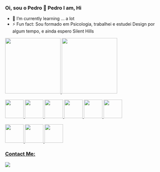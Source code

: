### Oi, sou o Pedro 👋 Pedro I am, Hi

- 🌱 I’m currently learning ... a lot
- ⚡ Fun fact: Sou formado em Psicologia, trabalhei e estudei Design por algum tempo, e ainda espero Silent Hills

<div>
<a href="https://github.com/BragaMPedro">
<img height="180em" src="https://github-readme-stats.vercel.app/api?username=BragaMPedro&show_icons=true&theme=dracula&include_all_commits=true&count_private=true"/>
<img height="180em" src="https://github-readme-stats.vercel.app/api/top-langs/?username=BragaMPedro&layout=compact&langs_count=7&theme=dracula"/>
</div>
<br/>
<div>
<img height="60em" src="https://cdn.jsdelivr.net/gh/devicons/devicon/icons/react/react-original.svg" />
<img height="60em" src="https://cdn.jsdelivr.net/gh/devicons/devicon/icons/javascript/javascript-original.svg" />
<img height="60em" src="https://cdn.jsdelivr.net/gh/devicons/devicon/icons/typescript/typescript-original.svg" />
<img height="60em" src="https://cdn.jsdelivr.net/gh/devicons/devicon/icons/html5/html5-original.svg" />
<img height="60em" src="https://cdn.jsdelivr.net/gh/devicons/devicon/icons/css3/css3-original.svg" />
<img height="60em" src="https://cdn.jsdelivr.net/gh/devicons/devicon/icons/java/java-original.svg" />
</div>
<br/>
<div>
<img height="60em" src="https://cdn.jsdelivr.net/gh/devicons/devicon/icons/photoshop/photoshop-line.svg" />
<img height="60em" src="https://cdn.jsdelivr.net/gh/devicons/devicon/icons/illustrator/illustrator-line.svg" />
<img height="60em" src="https://cdn.jsdelivr.net/gh/devicons/devicon/icons/premierepro/premierepro-original.svg" />
</div>

<h3> Contact Me: </h3>
<a href="https://www.linkedin.com/in/pedrobragaresume/">
<img src="https://img.shields.io/badge/LinkedIn-0077B5?style=for-the-badge&logo=linkedin&logoColor=white"/>
</a>
